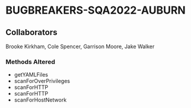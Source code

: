 # BUGBREAKERS-SQA2022-AUBURN

## Collaborators
Brooke Kirkham, Cole Spencer, Garrison Moore, Jake Walker


### Methods Altered
- getYAMLFiles
- scanForOverPrivileges
- scanForHTTP
- scanForHTTP
- scanForHostNetwork
